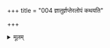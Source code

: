 +++
title = "004 ज्ञातुर्ज्ञप्तेरलोपं कथयति"

+++
<details><summary>मूलम्</summary>

ज्ञातुर्ज्ञप्तेरलोपं कथयति निगमः स्मर्यते चैवमेषा तस्मादेकत्वसिद्धौ प्रसरणभिदया तद्भिदैकत्र पुंसि ।  
योग्यादृष्टेरभावान्न च भवति सुषुप्त्याद्यवस्थासु बाधस्तत्तद्वस्तुप्रकाशक्षणविरहवती न प्रकाशेत बुद्धिः ॥ ४ ॥
</details>